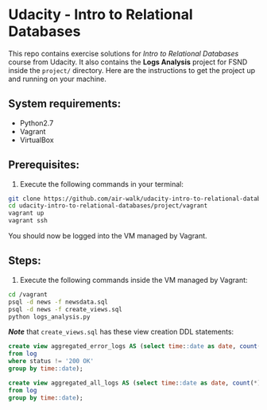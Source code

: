 # Udacity - Intro to Relational Databases
This repo contains exercise solutions for *Intro to Relational Databases* course from Udacity. It also contains the **Logs Analysis** project for FSND inside the `project/` directory. Here are the instructions to get the project up and running on your machine.

## System requirements:
* Python2.7
* Vagrant
* VirtualBox

## Prerequisites:
1. Execute the following commands in your terminal:
```bash
git clone https://github.com/air-walk/udacity-intro-to-relational-databases.git
cd udacity-intro-to-relational-databases/project/vagrant
vagrant up
vagrant ssh
```
You should now be logged into the VM managed by Vagrant.

## Steps:
1. Execute the following commands inside the VM managed by Vagrant:
```bash
cd /vagrant
psql -d news -f newsdata.sql
psql -d news -f create_views.sql
python logs_analysis.py
```
***Note*** that `create_views.sql` has these view creation DDL statements:
```sql
create view aggregated_error_logs AS (select time::date as date, count(*) as count
from log
where status != '200 OK'
group by time::date);

create view aggregated_all_logs AS (select time::date as date, count(*) as count
from log
group by time::date);
```
